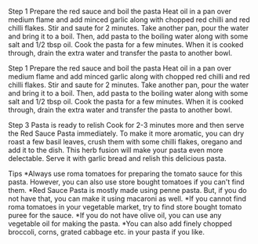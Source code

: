 Step 1 Prepare the red sauce and boil the pasta
Heat oil in a pan over medium flame and add minced garlic along with chopped red chilli and red chilli flakes. Stir and saute for 2 minutes. Take another pan, pour the water and bring it to a boil. Then, add pasta to the boiling water along with some salt and 1/2 tbsp oil. Cook the pasta for a few minutes. When it is cooked through, drain the extra water and transfer the pasta to another bowl.

Step 1 Prepare the red sauce and boil the pasta
Heat oil in a pan over medium flame and add minced garlic along with chopped red chilli and red chilli flakes. Stir and saute for 2 minutes. Take another pan, pour the water and bring it to a boil. Then, add pasta to the boiling water along with some salt and 1/2 tbsp oil. Cook the pasta for a few minutes. When it is cooked through, drain the extra water and transfer the pasta to another bowl.

Step 3 Pasta is ready to relish
Cook for 2-3 minutes more and then serve the Red Sauce Pasta immediately. To make it more aromatic, you can dry roast a few basil leaves, crush them with some chilli flakes, oregano and add it to the dish. This herb fusion will make your pasta even more delectable. Serve it with garlic bread and relish this delicious pasta.


Tips
*Always use roma tomatoes for preparing the tomato sauce for this pasta. However, you can also use store bought tomatoes if you can't find them.
*Red Sauce Pasta is mostly made using penne pasta. But, if you do not have that, you can make it using macaroni as well.
*If you cannot find roma tomatoes in your vegetable market, try to find store bought tomato puree for the sauce.
*If you do not have olive oil, you can use any vegetable oil for making the pasta.
*You can also add finely chopped broccoli, corns, grated cabbage etc. in your pasta if you like.
